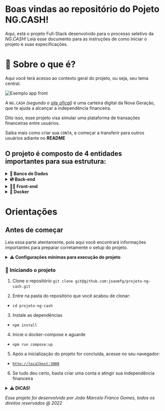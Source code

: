 # Boas vindas ao repositório do Pojeto NG.CASH!

Aqui, está o projeto Full-Stack desenvolvido para o processo seletivo da _NG.CASH_!
Leia esse documento para as instruções de como iniciar o projeto e suas especificações.

# 🤔 Sobre o que é?

Aqui você terá acesso ao contexto geral do projeto, ou seja, seu tema central.

  ![Exemplo app front](assets/frontend-example.png)

  A `NG.CASH` _(segundo o [site ofical](https://ng.cash/))_ é uma carteira digital da Nova Geração, que te ajuda a alcançar a independência financeira.

  Dito isso, esse projeto visa simular uma plataforma de transações financeiras entre usuários. 

  Saiba mais como criar sua `CONTA`, e começar a transferir para outros usuários adiante no **README**


## O projeto é composto de 4 entidades importantes para sua estrutura:

<details>
<summary><strong> 🎲 Banco de Dados</strong></summary><br />

**Resumo**

O banco de dados utilizado é o PostgreSQL, criado em um container `Docker` através da *_ORM_* `Sequelize`.<br/>
É composto por 3 tabelas: `Users`, `Accounts` e `Transactions` que segue o esquema de relacionamentos abaixo:

![Exemplo banco de dados](assets/db-example.png)

**Tecnologias usadas:**
  - Sequelize
  - PostgreSQL
  - Docker

</details>

<details>
<summary><strong> 💿 Back-end</strong></summary><br />

**Resumo**

O Back-End é uma _API_ Node.js, construida utilizando os métodos `MSC`, `CRUD` e `POO`. Com o `TypeScript` para o controle de tipos,
`Sequelize` para comunicação com o Banco, `Express` para usar métodos HTTP, `Mocha`, `Chai` e `Sinon` para testes, `Docker` para _conterização_,
entre outras.

**Tecnologias usadas:**
  - TypeScript
  - Node.js
  - Sequelize
  - Express
  - Nodemon
  - Mocha
  - Chai
  - Sinon
  - Docker

</details>

<details>
<summary><strong> 🧑‍💻 Front-end</strong></summary><br />

**Resumo**

O Front-End foi construido utilizando o framework `React.js` com `Hooks` e componentes funcionais. O `Context` foi usado
para gerenciar o estado global, `Axios` para realizar as requisições ao *Backend* , `react-router-dom` para as rotas e o `Docker` para _conterização_.
Ele possui 3 paginas: `Login`, `Register` e `Account`, respectivamente:

![Exemplo página de login](assets/login-example.png)

![Exemplo página de registro](assets/register-example.png)

![Exemplo página da conta](assets/account-example.png)

**Tecnologias usadas:**
  - React.js
  - ReactHooks
  - Context
  - Axios
  - react-router-dom
  - Docker

</details>

<details>
<summary><strong> 🐳 Docker</strong></summary><br />

**Resumo**

A aplicação toda roda no `Docker`. Ela foi criada usando o `docker-compose` na raiz do projeto e os respectivos
`Dockerfiles` do front-end e back-end.


**Tecnologias usadas:**
  - Docker
  - docker-compose

</details>


# Orientações

## Antes de começar
Leia essa parte atentamente, pois aqui você encontrará informações importantes para preparar corretamente o setup do projeto.

<details>
<summary><strong> ⚠️ Configurações mínimas para execução do projeto</strong></summary><br />

Na sua máquina você deve ter:

 - (opcional) Sistema Operacional baseado em Linux 
 - Node versão 16
 - Docker
 - Docker-compose versão >=1.29.2

➡️ O `node` deve ter versão igual ou superior à `16.14.0 LTS`:
  - Para instalar o node, acesse [esse link](https://nodejs.org/en/)

➡️ O`docker-compose` deve ter versão igual ou superior à`ˆ1.29.2`:
  * Saiba como instala-lo na [documentação oficial](https://docs.docker.com/compose/install/)

</details>

### 🔰 Iniciando o projeto

  1. Clone o repositório `git clone git@github.com:joaomfg/projeto-ng-cash.git`

  2. Entre na pasta do repositório que você acabou de clonar:
  * `cd projeto-ng-cash`

  3. Instale as dependências
  * `npm install`

  4. Inicie o docker-compose e aguarde
  * `npm run compose:up`

  5. Após a inicialização do projeto for concluída, acesse no seu navegador:
  * [`http://localhost:3000`](http://localhost:3000)

  6. Se tudo deu certo, basta criar uma conta e atingir
  sua independência financeira


<details>
<summary><strong> ⚠️ DICAS!</strong></summary><br />

   - Use comando `npm run compose:down` para finalizar a aplicação

   - A extensão do _VS Code_  [Docker](https://github.com/microsoft/vscode-docker) ajuda a vizualizar a aplicação!

   - Caso ocorra algum erro com a inicialização, made um email para _joaomarcelofg@hotmail.com_

</details>

_Esse projeto foi desenvolvido por João Marcelo Franco Gomes, todos os direitos reservados @ 2022_
